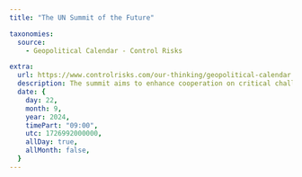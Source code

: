 ```yaml
---
title: "The UN Summit of the Future"

taxonomies:
  source:
    - Geopolitical Calendar - Control Risks

extra:
  url: https://www.controlrisks.com/our-thinking/geopolitical-calendar
  description: The summit aims to enhance cooperation on critical challenges and address gaps in global governance, reaffirm existing commitments including to the Sustainable Development Goals (SDGs) and the United Nations Charter, and move towards a reinvigorated multilateral system. Location- Global.
  date: {
    day: 22,
    month: 9,
    year: 2024,
    timePart: "09:00",
    utc: 1726992000000,
    allDay: true,
    allMonth: false,
  }
---
```

